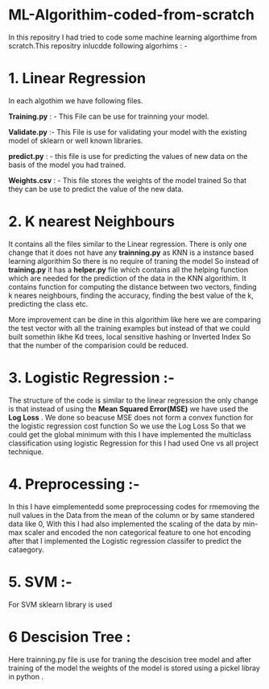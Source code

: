 # ML-Algorithim-coded-from-scratch

In this repositry I had tried to code some machine learning algorthime from scratch.This repositry inlucdde following algorhims : - 

# 1. Linear Regression 



In each algothim we have following files. 

**Training.py** : - This File can be use for trainning your model.

**Validate.py** :- This File is use for validating your model with the existing model of sklearn or well known libraries. 

**predict.py** : - this file is use for predicting the values of new data on the basis of the model you had trained. 

**Weights.csv** : - This file stores the weights of the model trained So that they can be use to predict the value of the new data. 


# 2. K nearest Neighbours  

It contains all the files similar to the Linear regression. There is only one change that it does not have any **trainning.py** as KNN is a instance based learning algorithim So there is no require of traning the model So instead of **training.py** it has a  **helper.py** file which contains all the helping function which are needed for the prediction of the data in the KNN algorithim. It contains function for computing the distance between two vectors, finding k neares neighbours, finding the accuracy, finding the best value of the k, predicting the class etc. 

More improvement can be dine in this algorithim like here we are comparing the test vector with all the training examples but instead of that we could built somethin likhe Kd trees, local sensitive hashing or Inverted Index So that the number of the comparision could be reduced. 


# 3. Logistic Regression :- 

The structure of the code is similar to the linear regression the only change is that instead of using the **Mean Squared Error(MSE)** we have used the **Log Loss** . We done so beacuse MSE does not form a convex function for the logistic regression cost function So we use the Log Loss So that we could get the global minimum with this I have implemented the multiclass classification using logistic Regression for this I had used One vs all project technique.


# 4. Preprocessing :- 
In this I have eimplementedd some preprocessing codes for rmemoving the null values in the Data from the mean of the column or by same standered data like 0, With this I had also implemented the scaling of the data by min-max scaler and encoded the non categorical feature to one hot encoding after that I implemented the Logistic regression classifer to predict the cataegory.

# 5. SVM :- 
For SVM sklearn library is used 

# 6 Descision Tree : 

Here trainning.py file is use for traning the descision tree model and after training of the model the weights of the model is stored using a pickel libray in python . 


